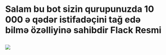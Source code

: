 # Salam bu bot sizin qurupunuzda 10 000 ə qədər istifadəçini tağ edə bilmə özəlliyinə sahibdir Flack Resmi

<p align="center">
 <h2> <img src="https://telegra.ph/file/646a767d90b1fb3e697e1.jpg"><h2/>
</p>


